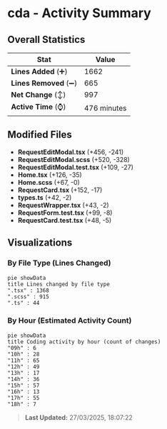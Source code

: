 # cda - Activity Summary 

## Overall Statistics

| Stat                   | Value                                                             |
| ---------------------- | ----------------------------------------------------------------- |
| **Lines Added** (➕)   | 1662                                          |
| **Lines Removed** (➖) | 665                                        |
| **Net Change** (↕)    | 997                |
| **Active Time** (⌚)   | 476 minutes |


## Modified Files
- **RequestEditModal.tsx** (+456, -241)
- **RequestEditModal.scss** (+520, -328)
- **RequestEditModal.test.tsx** (+109, -27)
- **Home.tsx** (+126, -35)
- **Home.scss** (+67, -0)
- **RequestCard.tsx** (+152, -17)
- **types.ts** (+42, -2)
- **RequestWrapper.tsx** (+43, -2)
- **RequestForm.test.tsx** (+99, -8)
- **RequestCard.test.tsx** (+48, -5)

## Visualizations

### By File Type (Lines Changed)

```mermaid
pie showData
title Lines changed by file type
".tsx" : 1368
".scss" : 915
".ts" : 44
```

### By Hour (Estimated Activity Count)

```mermaid
pie showData
title Coding activity by hour (count of changes)
"09h" : 6
"10h" : 28
"11h" : 65
"12h" : 49
"13h" : 17
"14h" : 36
"15h" : 57
"16h" : 13
"17h" : 55
"18h" : 7
```


> **Last Updated:** 27/03/2025, 18:07:22